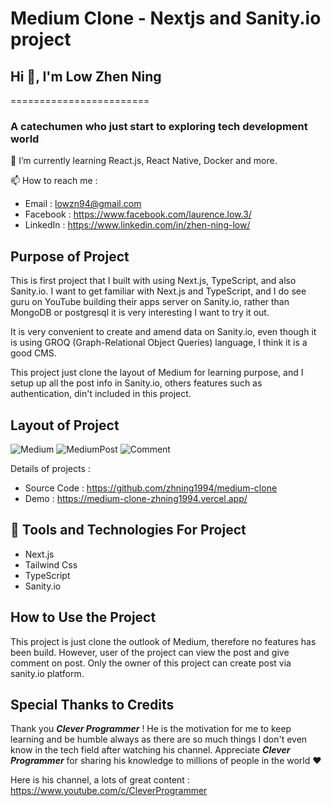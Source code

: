 # Medium Clone - Nextjs and Sanity.io project

## Hi 👋, I'm Low Zhen Ning
========================

### A catechumen who just start to exploring tech development world

🌱 I’m currently learning React.js, React Native, Docker and more. 

📫 How to reach me : 
- Email : lowzn94@gmail.com
- Facebook : https://www.facebook.com/laurence.low.3/
- LinkedIn : https://www.linkedin.com/in/zhen-ning-low/

## Purpose of Project

This is first project that I built with using Next.js, TypeScript, and also Sanity.io. I want to get familiar with Next.js and TypeScript, and I do see guru on YouTube building their apps server on Sanity.io, rather than MongoDB or postgresql it is very interesting I want to try it out.  

It is very convenient to create and amend data on Sanity.io, even though it is using GROQ (Graph-Relational Object Queries) language, I think it is a good CMS. 

This project just clone the layout of Medium for learning purpose, and I setup up all the post info in Sanity.io, others features such as authentication, din't included in this project. 

## Layout of Project

![Medium](https://user-images.githubusercontent.com/60384726/181787393-322ebb44-4660-40b9-9fcf-26e3a2e2553a.PNG)
![MediumPost](https://user-images.githubusercontent.com/60384726/181787441-2e1d16b3-22bf-40b8-b842-74aa349fb350.PNG)
![Comment](https://user-images.githubusercontent.com/60384726/181787502-dff9e843-33d8-45e3-a52a-83183c835272.PNG)



Details of projects : 
- Source Code : https://github.com/zhning1994/medium-clone
- Demo : https://medium-clone-zhning1994.vercel.app/

## :rocket: Tools and Technologies For Project
- Next.js
- Tailwind Css 
- TypeScript
- Sanity.io

## How to Use the Project

This project is just clone the outlook of Medium, therefore no features has been build. However, user of the project can view the post and give comment on post. Only the owner of this project can create post via sanity.io platform. 

## Special Thanks to Credits

Thank you ***Clever Programmer*** ! He is the motivation for me to keep learning and be humble always as there are so much things I don't even know in the tech field after watching his channel. Appreciate ***Clever Programmer*** for sharing his knowledge to millions of people in the world :hearts: 

Here is his channel, a lots of great content : https://www.youtube.com/c/CleverProgrammer


